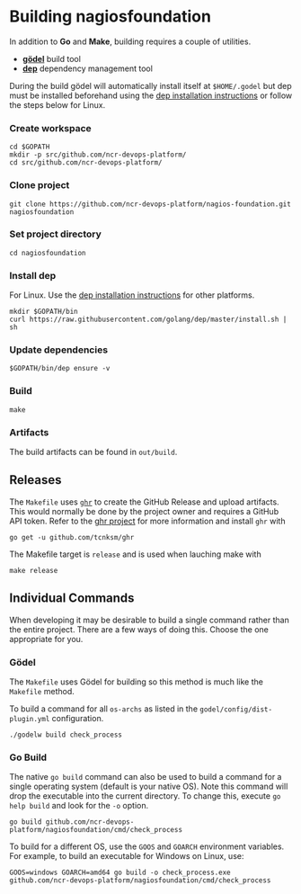 # Building nagiosfoundation
In addition to __Go__ and __Make__, building requires a couple of utilities.
* [__gödel__](https://github.com/palantir/godel) build tool
* [__dep__](https://github.com/golang/dep) dependency management tool

During the build gödel will automatically install itself at `$HOME/.godel` but dep must be installed beforehand using the [dep installation instructions](https://github.com/golang/dep#installation) or follow the steps below for Linux.

### Create workspace
```
cd $GOPATH
mkdir -p src/github.com/ncr-devops-platform/
cd src/github.com/ncr-devops-platform/
```

### Clone project
```
git clone https://github.com/ncr-devops-platform/nagios-foundation.git nagiosfoundation
```

### Set project directory
```
cd nagiosfoundation
```

### Install dep
For Linux. Use the [dep installation instructions](https://github.com/golang/dep#installation) for other platforms.
```
mkdir $GOPATH/bin
curl https://raw.githubusercontent.com/golang/dep/master/install.sh | sh
```

### Update dependencies
```
$GOPATH/bin/dep ensure -v
```

### Build
```
make
```

### Artifacts
The build artifacts can be found in `out/build`.

## Releases
The `Makefile` uses [`ghr`](https://github.com/tcnksm/ghr) to create the GitHub Release and upload artifacts. This would normally be done by the project owner and requires a GitHub API token. Refer to the [ghr project](https://github.com/tcnksm/ghr) for more information and install `ghr` with
```
go get -u github.com/tcnksm/ghr
```
The Makefile target is `release` and is used when lauching make with
```
make release
```

## Individual Commands
When developing it may be desirable to build a single command rather than the entire project. There are a few ways of doing this. Choose the one appropriate for you.

### Gödel
The `Makefile` uses Gödel for building so this method is much like the `Makefile` method.

To build a command for all `os-archs` as listed in the `godel/config/dist-plugin.yml` configuration.
```
./godelw build check_process
```

### Go Build
The native `go build` command can also be used to build a command for a single operating system (default is your native OS). Note this command will drop the executable into the current directory. To change this, execute `go help build` and look for the `-o` option.
```
go build github.com/ncr-devops-platform/nagiosfoundation/cmd/check_process
```

To build for a different OS, use the `GOOS` and `GOARCH` environment variables. For example, to build an executable for Windows on Linux, use:
```
GOOS=windows GOARCH=amd64 go build -o check_process.exe github.com/ncr-devops-platform/nagiosfoundation/cmd/check_process
```

